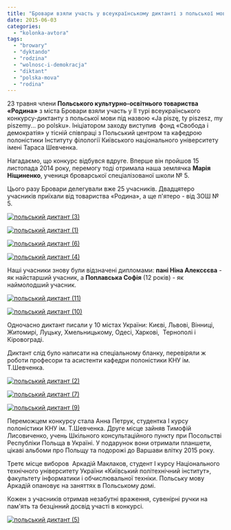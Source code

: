 ```yaml
---
title: "Бровари взяли участь у всеукраїнському диктанті з польської мови"
date: 2015-06-03
categories: 
  - "kolonka-avtora"
tags: 
  - "browary"
  - "dyktando"
  - "rodzina"
  - "wolnosc-i-demokracja"
  - "diktant"
  - "polska-mova"
  - "rodina"
---
```


23 травня члени **Польського культурно-освітнього товариства «Родина»** з міста Бровари взяли участь у ІІ турі всеукраїнського конкурсу-диктанту з польської мови під назвою «Ja piszę, ty piszesz, my piszemy... po polsku». Ініціатором заходу виступив  фонд «Свобода і демократія» у тісній співпраці з Польський центром та кафедрою полоністики Інституту філології Київського національного університету імені Тараса Шевченка.

Нагадаємо, що конкурс відбувся вдруге. Вперше він пройшов 15 листопада 2014 року, перемогу тоді отримала наша землячка **Марія Ніщиненко**, учениця броварської спеціалізованої школи № 5.

Цього разу Бровари делегували вже 25 учасників. Двадцятеро учасників приїхали від товариства «Родина», а ще п'ятеро - від ЗОШ № 5.

[![польський диктант (3)](https://mpz.brovary.org/wp-content/uploads/2015/06/polskiy-diktant-3.jpg)](https://mpz.brovary.org/wp-content/uploads/2015/06/polskiy-diktant-3.jpg)

[![польський диктант (1)](https://mpz.brovary.org/wp-content/uploads/2015/06/polskiy-diktant-1.jpg)](https://mpz.brovary.org/wp-content/uploads/2015/06/polskiy-diktant-1.jpg)

[![польський диктант (6)](https://mpz.brovary.org/wp-content/uploads/2015/06/polskiy-diktant-6.jpg)](https://mpz.brovary.org/wp-content/uploads/2015/06/polskiy-diktant-6.jpg)

[![польський диктант (4)](https://mpz.brovary.org/wp-content/uploads/2015/06/polskiy-diktant-4.jpg)](https://mpz.brovary.org/wp-content/uploads/2015/06/polskiy-diktant-4.jpg)

Наші учасники знову були відзначені дипломами: **пані Ніна Алексєєва** - як найстарший учасник, а **Поплавська Софія** (12 років) - як наймолодший учасник.

[![польський диктант (11)](https://mpz.brovary.org/wp-content/uploads/2015/06/polskiy-diktant-11.jpg)](https://mpz.brovary.org/wp-content/uploads/2015/06/polskiy-diktant-11.jpg)

[![польський диктант (10)](https://mpz.brovary.org/wp-content/uploads/2015/06/polskiy-diktant-10.jpg)](https://mpz.brovary.org/wp-content/uploads/2015/06/polskiy-diktant-10.jpg)

Одночасно диктант писали у 10 містах України: Києві, Львові, Вінниці, Житомирі, Луцьку, Хмельницькому, Одесі, Харкові,  Тернополі і  Кіровограді.

Диктант слід було написати на спеціальному бланку, перевіряли ж роботи професори та асистенти кафедри полоністики КНУ ім. Т.Шевченка.

[![польський диктант (2)](https://mpz.brovary.org/wp-content/uploads/2015/06/polskiy-diktant-2.jpg)](https://mpz.brovary.org/wp-content/uploads/2015/06/polskiy-diktant-2.jpg)

[![польський диктант (7)](https://mpz.brovary.org/wp-content/uploads/2015/06/polskiy-diktant-7.jpg)](https://mpz.brovary.org/wp-content/uploads/2015/06/polskiy-diktant-7.jpg)

[![польський диктант (9)](https://mpz.brovary.org/wp-content/uploads/2015/06/polskiy-diktant-9.jpg)](https://mpz.brovary.org/wp-content/uploads/2015/06/polskiy-diktant-9.jpg)

Переможцем конкурсу стала Анна Петрук, студентка І курсу полоністики КНУ ім. Т.Шевченка. Друге місце зайняв Тимофій Лисовиченко, учень Шкільного консультаційного пункту при Посольстві Республіки Польща в Україні. У подарунок вони отримали планшети, цікаві альбоми про Польщу та подорожі до Варшави влітку 2015 року.

Третє місце виборов  Аркадій Маклаков, студент І курсу Національного технічного університету України «Київський політехнічний інститут», факультету інформатики і обчислювальної техніки. Польську мову Аркадій опановує на заняттях в Польському домі.

Кожен з учасників отримав незабутні враження, сувенірні ручки на пам'ять та безцінний досвід участі в конкурсі.

[![польський диктант (5)](https://mpz.brovary.org/wp-content/uploads/2015/06/polskiy-diktant-5.jpg)](https://mpz.brovary.org/wp-content/uploads/2015/06/polskiy-diktant-5.jpg)
